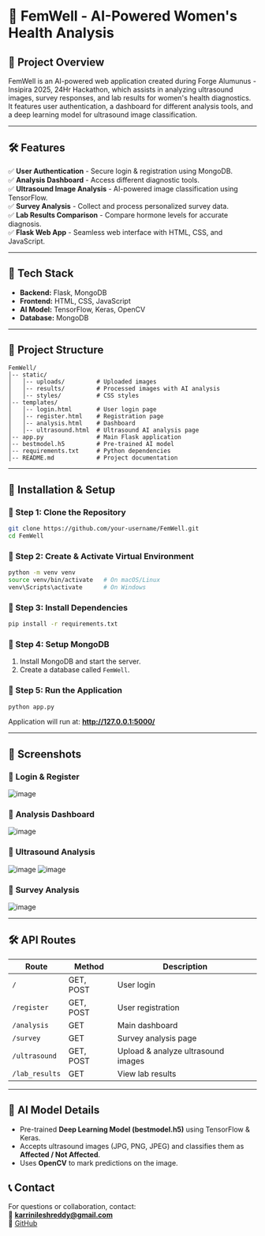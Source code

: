 # 🚀 FemWell - AI-Powered Women's Health Analysis

## 📌 Project Overview
FemWell is an AI-powered web application created during Forge Alumunus - Insipira 2025, 24Hr Hackathon, which assists in analyzing ultrasound images, survey responses, and lab results for women's health diagnostics. It features user authentication, a dashboard for different analysis tools, and a deep learning model for ultrasound image classification.

---

## 🛠️ Features
✅ **User Authentication** - Secure login & registration using MongoDB.  
✅ **Analysis Dashboard** - Access different diagnostic tools.  
✅ **Ultrasound Image Analysis** - AI-powered image classification using TensorFlow.  
✅ **Survey Analysis** - Collect and process personalized survey data.  
✅ **Lab Results Comparison** - Compare hormone levels for accurate diagnosis.  
✅ **Flask Web App** - Seamless web interface with HTML, CSS, and JavaScript.

---

## 🎯 Tech Stack
- **Backend:** Flask, MongoDB
- **Frontend:** HTML, CSS, JavaScript
- **AI Model:** TensorFlow, Keras, OpenCV
- **Database:** MongoDB

---

## 📂 Project Structure
```
FemWell/
│-- static/
│   │-- uploads/         # Uploaded images
│   │-- results/         # Processed images with AI analysis
│   │-- styles/          # CSS styles
│-- templates/
│   │-- login.html       # User login page
│   │-- register.html    # Registration page
│   │-- analysis.html    # Dashboard
│   │-- ultrasound.html  # Ultrasound AI analysis page
│-- app.py               # Main Flask application
│-- bestmodel.h5         # Pre-trained AI model
│-- requirements.txt     # Python dependencies
│-- README.md            # Project documentation
```

---

## 🚀 Installation & Setup
### 🔹 Step 1: Clone the Repository
```bash
git clone https://github.com/your-username/FemWell.git
cd FemWell
```

### 🔹 Step 2: Create & Activate Virtual Environment
```bash
python -m venv venv
source venv/bin/activate   # On macOS/Linux
venv\Scripts\activate      # On Windows
```

### 🔹 Step 3: Install Dependencies
```bash
pip install -r requirements.txt
```

### 🔹 Step 4: Setup MongoDB
1. Install MongoDB and start the server.
2. Create a database called `FemWell`.

### 🔹 Step 5: Run the Application
```bash
python app.py
```
Application will run at: **http://127.0.0.1:5000/**

---

## 📸 Screenshots
### 🔹 **Login & Register**
![image](https://github.com/user-attachments/assets/3aeb6573-e189-4a05-9736-93c5fa1f88a6)


### 🔹 **Analysis Dashboard**
![image](https://github.com/user-attachments/assets/ac511831-aa62-463d-8bc9-b63fba926df4)


### 🔹 **Ultrasound Analysis**
![image](https://github.com/user-attachments/assets/5490bbf7-9b12-4aba-944b-01aaee0b251b)
![image](https://github.com/user-attachments/assets/e909f8e8-5ea8-4f49-b767-745113abbf8c)

### 🔹 **Survey Analysis**
![image](https://github.com/user-attachments/assets/7825bf2a-c3c3-42de-838a-93d4138578f8)



---

## 🛠️ API Routes
| Route          | Method | Description |
|---------------|--------|-------------|
| `/`           | GET, POST | User login |
| `/register`   | GET, POST | User registration |
| `/analysis`   | GET | Main dashboard |
| `/survey`     | GET | Survey analysis page |
| `/ultrasound` | GET, POST | Upload & analyze ultrasound images |
| `/lab_results`| GET | View lab results |

---

## 🤖 AI Model Details
- Pre-trained **Deep Learning Model (bestmodel.h5)** using TensorFlow & Keras.
- Accepts ultrasound images (JPG, PNG, JPEG) and classifies them as **Affected / Not Affected**.
- Uses **OpenCV** to mark predictions on the image.




## 📞 Contact
For questions or collaboration, contact:  
📧 **karrinileshreddy@gmail.com**  
🔗 [GitHub](https://github.com/nileshh-27)

